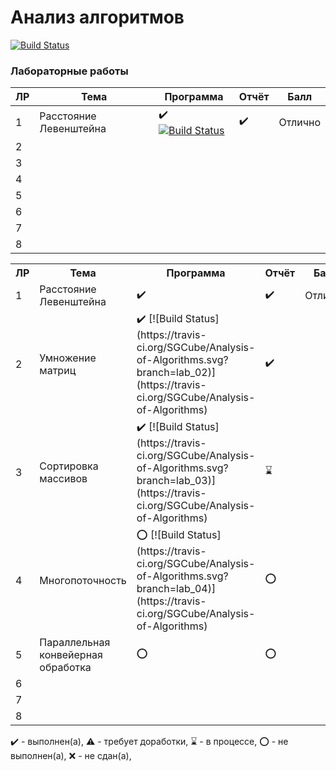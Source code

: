 # Анализ алгоритмов


   
[![Build Status](https://travis-ci.org/SGCube/Analysis-of-Algorithms.svg?branch=lab_01)](https://travis-ci.org/SGCube/Analysis-of-Algorithms)<Paste>

### Лабораторные работы

|ЛР|Тема|Программа|Отчёт|Балл|
|--|----|---------|-----|----|
|1|Расстояние Левенштейна|✔️[![Build Status](https://travis-ci.org/SGCube/Analysis-of-Algorithms.svg?branch=master)](https://travis-ci.org/SGCube/Analysis-of-Algorithms)<Paste>|✔️|Отлично|
|2|||||
|3|||||
|4|||||
|5|||||
|6|||||
|7|||||
|8|||||

<table>
   <tr>
    <th>ЛР</th>
    <th>Тема</th>
    <th>Программа</th>
    <th>Отчёт</th>
    <th>Балл</th>
   </tr>
   <tr>
    <td>1</td>
    <td>Расстояние Левенштейна</th>
    <td>✔️ </th>
    <td>✔️</th>
    <td>Отлично</th>
   </tr>
   <tr>
    <td>2</td>
    <td>Умножение матриц</th>
    <td>✔️ [![Build Status](https://travis-ci.org/SGCube/Analysis-of-Algorithms.svg?branch=lab_02)](https://travis-ci.org/SGCube/Analysis-of-Algorithms)<Paste></th>
    <td>✔️</th>
    <td></th>
   </tr>
   <tr>
    <td>3</td>
    <td>Сортировка массивов</th>
    <td>✔️ [![Build Status](https://travis-ci.org/SGCube/Analysis-of-Algorithms.svg?branch=lab_03)](https://travis-ci.org/SGCube/Analysis-of-Algorithms)<Paste></th>
    <td>⌛️</th>
    <td></th>
   </tr>
   <tr>
    <td>4</td>
    <td>Многопоточность</th>
    <td>⭕️ [![Build Status](https://travis-ci.org/SGCube/Analysis-of-Algorithms.svg?branch=lab_04)](https://travis-ci.org/SGCube/Analysis-of-Algorithms)<Paste></th>
    <td>⭕️</th>
    <td></th>
   </tr>
   <tr>
    <td>5</td>
    <td>Параллельная конвейерная обработка</th>
    <td>⭕️</th>
    <td>⭕️</th>
    <td></th>
   </tr>
   <tr>
    <td>6</td>
    <td></th>
    <td></th>
    <td></th>
    <td></th>
   </tr>
   <tr>
    <td>7</td>
    <td></th>
    <td></th>
    <td></th>
    <td></th>
   </tr>
   <tr>
    <td>8</td>
    <td></th>
    <td></th>
    <td></th>
    <td></th>
   </tr>
</table>

✔️ - выполнен(а), ⚠️ - требует доработки, ⌛️ - в процессе, ⭕️ - не выполнен(а), ❌ - не сдан(а),  

